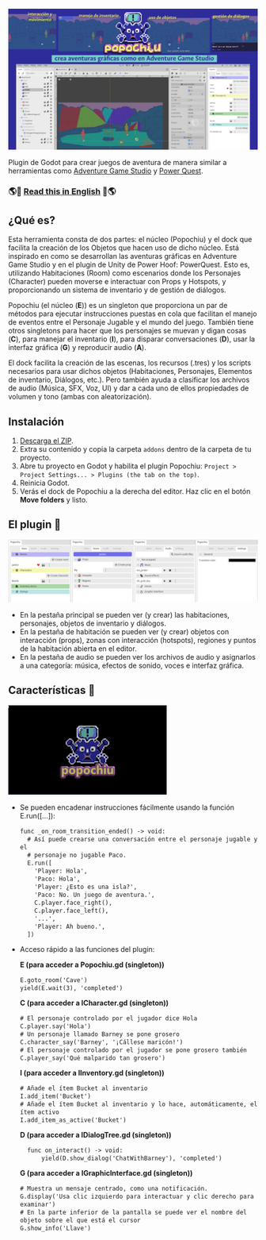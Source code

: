 ![cover](./imgs/popochiu_hero-es.png "Popochiu")

<!-- no toc -->
Plugin de Godot para crear juegos de aventura de manera similar a herramientas como [Adventure Game Studio](https://www.adventuregamestudio.co.uk/) y [Power Quest](https://powerhoof.itch.io/powerquest).



### 🌎💬 [Read this in English](./README.md) 💬🌎



## ¿Qué es?

Esta herramienta consta de dos partes: el núcleo (Popochiu) y el dock que facilita la creación de los Objetos que hacen uso de dicho núcleo. Está inspirado en como se desarrollan las aventuras gráficas en Adventure Game Studio y en el plugin de Unity de Power Hoof: PowerQuest. Esto es, utilizando Habitaciones (Room) como escenarios donde los Personajes (Character) pueden moverse e interactuar con Props y Hotspots, y proporcionando un sistema de inventario y de gestión de diálogos.

Popochiu (el núcleo (**E**)) es un singleton que proporciona un par de métodos para ejecutar instrucciones puestas en cola que facilitan el manejo de eventos entre el Personaje Jugable y el mundo del juego. También tiene otros singletons para hacer que los personajes se muevan y digan cosas (**C**), para manejar el inventario (**I**), para disparar conversaciones (**D**), usar la interfaz gráfica (**G**) y reproducir audio (**A**).

El dock facilita la creación de las escenas, los recursos (.tres) y los scripts necesarios para usar dichos objetos (Habitaciones, Personajes, Elementos de inventario, Diálogos, etc.). Pero también ayuda a clasificar los archivos de audio (Música, SFX, Voz, UI) y dar a cada uno de ellos propiedades de volumen y tono (ambas con aleatorización).



## Instalación

1. [Descarga el ZIP](https://github.com/mapedorr/popochiu/archive/refs/heads/main.zip).
2. Extra su contenido y copia la carpeta `addons` dentro de la carpeta de tu proyecto.
3. Abre tu proyecto en Godot y habilita el plugin Popochiu: `Project > Project Settings... > Plugins (the tab on the top)`.
4. Reinicia Godot.
5. Verás el dock de Popochiu a la derecha del editor. Haz clic en el botón **Move folders** y listo.



## El plugin 🔌

![Pestañas del dock de Popochiu](./imgs/popochiu_dock-tabs.png "Pestañas del dock")

- En la pestaña principal se pueden ver (y crear) las habitaciones, personajes, objetos de inventario y diálogos.
- En la pestaña de habitación se pueden ver (y crear) objetos con interacción (props), zonas con interacción (hotspots), regiones y puntos de la habitación abierta en el editor.
- En la pestaña de audio se pueden ver los archivos de audio y asignarlos a una categoría: música, efectos de sonido, voces e interfaz gráfica.



## Características 📃

![Popochiu](./imgs/popochiu_01.gif "Popochiu en acción")

- Se pueden encadenar instrucciones fácilmente usando la función E.run([...]):
  ```gdscript
  func _on_room_transition_ended() -> void:
    # Así puede crearse una conversación entre el personaje jugable y el
    # personaje no jugable Paco.
    E.run([
      'Player: Hola',
      'Paco: Hola',
      'Player: ¿Esto es una isla?',
      'Paco: No. Un juego de aventura.',
      C.player.face_right(),
      C.player.face_left(),
      '...',
      'Player: Ah bueno.',
    ])
  ```
- Acceso rápido a las funciones del plugin:
  
  **E (para acceder a Popochiu.gd (singleton))**
    ```gdscript
    E.goto_room('Cave')
    yield(E.wait(3), 'completed')
    ```
  **C (para acceder a ICharacter.gd (singleton))**
    ```gdscript
    # El personaje controlado por el jugador dice Hola
    C.player.say('Hola')
    # Un personaje llamado Barney se pone grosero
    C.character_say('Barney', '¡Cállese maricón!')
    # El personaje controlado por el jugador se pone grosero también
    C.player_say('Qué malparido tan grosero')
    ```
  **I (para acceder a IInventory.gd (singleton))**
    ```gdscript
    # Añade el ítem Bucket al inventario
    I.add_item('Bucket')
    # Añade el ítem Bucket al inventario y lo hace, automáticamente, el ítem activo
    I.add_item_as_active('Bucket')
    ```
  **D (para acceder a IDialogTree.gd (singleton))**
    ```gdscript
      func on_interact() -> void:
	      yield(D.show_dialog('ChatWithBarney'), 'completed')
    ```
  **G (para acceder a IGraphicInterface.gd (singleton))**
    ```gdscript
    # Muestra un mensaje centrado, como una notificación.
    G.display('Usa clic izquierdo para interactuar y clic derecho para examinar')
    # En la parte inferior de la pantalla se puede ver el nombre del objeto sobre el que está el cursor
    G.show_info('Llave')
    ```
